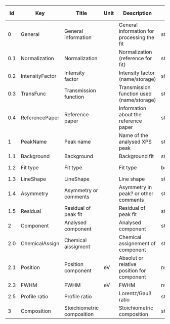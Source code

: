 |Id  |  Key                  | Title                 |Unit | Description                                               | Type    | Occ | Allowed values |
|---- | -------------------   | ----------------------| ---- | ----------------------------------------------------------| ------- | -------- | ------------- |
|0|General|General information||General information for processing the fit|string|1||
|0.1|Normalization|Normalization||Normalization (reference for fit)|string|1||
|0.2|IntensityFactor|Intensity factor||Intensity factor (name/storage)|string|1||
|0.3|TransFunc|Transmission function||Transmission function used (name/storage)|string|1||
|0.4|ReferencePaper|Reference paper||Information about the reference paper|string|0||
|1|PeakName|Peak name||Name of the analysed XPS peak|string|1-n||
|1.1|Background|Background||Background fit|string||
|1.2|Fit type|Fit type||Fit type|boolean|1|singlet; doublet||
|1.3|LineShape|LineShape||Line shape|string|1||
|1.4|Asymmetry|Asymmetry or comments||Asymmetry in peak? or other comments|string|0||
|1.5|Residual|Residual of peak fit||Residual of peak fit|string|0||
|2|Component|Analysed component||Analysed component|string|1-n||
|2.0|ChemicalAssign|Chemical aissigment||Chemical assignement of component|string|0||
|2.1|Position|Position component|eV|Absolut or relative position for component|number|1||
|2.3|FWHM|FWHM |eV|FWHM|number|1||
|2.5|Profile ratio|Profile ratio||Lorentz/Gauß ratio|string|0||
|3|Composition|Stoichiometric composition||Stoichiometric composition|string|0||
